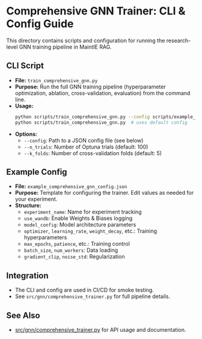 # Comprehensive GNN Trainer: CLI & Config Guide

This directory contains scripts and configuration for running the research-level GNN training pipeline in MaintIE RAG.

## CLI Script
- **File:** `train_comprehensive_gnn.py`
- **Purpose:** Run the full GNN training pipeline (hyperparameter optimization, ablation, cross-validation, evaluation) from the command line.
- **Usage:**
  ```bash
  python scripts/train_comprehensive_gnn.py --config scripts/example_comprehensive_gnn_config.json --n_trials 10 --k_folds 3
  python scripts/train_comprehensive_gnn.py  # uses default config
  ```
- **Options:**
  - `--config`: Path to a JSON config file (see below)
  - `--n_trials`: Number of Optuna trials (default: 100)
  - `--k_folds`: Number of cross-validation folds (default: 5)

## Example Config
- **File:** `example_comprehensive_gnn_config.json`
- **Purpose:** Template for configuring the trainer. Edit values as needed for your experiment.
- **Structure:**
  - `experiment_name`: Name for experiment tracking
  - `use_wandb`: Enable Weights & Biases logging
  - `model_config`: Model architecture parameters
  - `optimizer`, `learning_rate`, `weight_decay`, etc.: Training hyperparameters
  - `max_epochs`, `patience`, etc.: Training control
  - `batch_size`, `num_workers`: Data loading
  - `gradient_clip`, `noise_std`: Regularization

## Integration
- The CLI and config are used in CI/CD for smoke testing.
- See `src/gnn/comprehensive_trainer.py` for full pipeline details.

## See Also
- [src/gnn/comprehensive_trainer.py](../src/gnn/comprehensive_trainer.py) for API usage and documentation.
